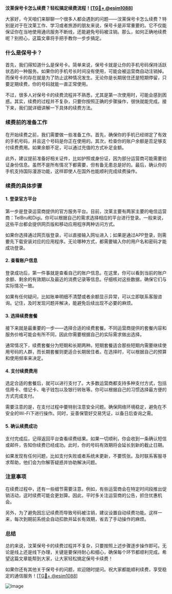 **汶莱保号卡怎么续费？轻松搞定续费流程！[[TG💪+ @esim1088](https://t.me/s/esim1088)]**

大家好，今天咱们来聊聊一个很多人都会遇到的问题——汶莱保号卡怎么续费？特别是对于在汶莱工作、学习或者旅游的朋友来说，保号卡是非常重要的。它不仅能保证你在当地使用通讯服务不断线，还能避免号码被注销。那么，如何正确地续费呢？别担心，这篇文章将手把手教你一步步搞定。

### 什么是保号卡？

首先，我们得知道什么是保号卡。简单来说，保号卡就是让你的手机号码保持活跃状态的一种服务。如果你的手机号长时间没有使用，可能会被运营商自动注销掉。而保号卡的存在就是为了防止这种情况发生。无论你是长期居住还是短期停留，只要定期续费，你的号码就能一直正常使用。

不过，很多人对保号卡的续费流程并不熟悉，尤其是第一次使用时，可能会感到困惑。其实，续费的过程并不复杂，只要你按照正确的步骤操作，很快就能完成。接下来，我们就详细讲解一下具体的续费方法。

### 续费前的准备工作

在开始续费之前，我们需要做一些准备工作。首先，确保你的手机已经绑定了有效的手机号码，并且这个号码是你正在使用的。其次，检查你的账户余额是否足够支付续费费用。如果余额不足，可以通过充值的方式补足金额。

此外，建议提前准备好相关证件，比如护照或身份证，因为部分运营商可能需要验证身份信息。虽然不是所有情况下都需要，但有备无患总是好的。最后，确认你的手机支持国际漫游功能，这样即使人在国外也能顺利完成续费操作。

### 续费的具体步骤

#### 1. 登录官方平台

第一步是登录运营商提供的官方服务平台。目前，汶莱主要有两家主要的电信运营商：TelBru和Digi。你可以根据自己的需求选择相应的平台进行登录。一般来说，这些平台都会提供网页版和移动应用程序两种访问方式。

如果你选择通过网页版登录，可以直接输入网址进入；如果是通过APP登录，则需要先下载安装对应的应用程序。无论哪种方式，都需要输入你的用户名和密码才能成功登录。

#### 2. 查看账户信息

登录成功后，第一件事就是查看自己的账户信息。在这里，你可以看到当前的账户余额、剩余的有效期以及最近的消费记录等信息。仔细核对这些数据，确保它们与实际情况一致。

如果有任何疑问，比如账单明细不清楚或者余额显示异常，可以立即联系客服咨询。记住，及时发现问题并解决，能避免后续出现不必要的麻烦。

#### 3. 选择续费套餐

接下来就是最重要的一步——选择合适的续费套餐。不同运营商提供的套餐内容和服务价格可能会有所不同，因此你需要根据自己的实际需求做出选择。

通常情况下，续费套餐分为短期和长期两种。短期套餐适合那些短期内需要继续使用号码的人群，而长期套餐则更适合长期居住者。在选择时，可以根据自己的预算和使用频率来决定。

#### 4. 支付续费费用

选定合适的套餐后，就可以进行支付了。大多数运营商都支持多种支付方式，包括信用卡、借记卡、电子钱包以及银行转账等。你可以根据自己的习惯选择最方便的方式完成支付。

需要注意的是，在支付过程中要特别注意安全问题。确保网络环境稳定，避免在不安全的Wi-Fi下进行操作。同时，妥善保管好交易凭证，以备日后查询之需。

#### 5. 确认续费成功

支付完成后，记得返回平台查看续费结果。如果一切顺利，你会收到一条确认短信或邮件，告知你续费已经成功。此时，你的号码有效期将会延长到新的截止日期。

如果发现有任何问题，比如支付失败或者系统未更新，不要慌张。及时联系客服寻求帮助，他们会为你解答疑惑并协助解决问题。

### 注意事项

在续费过程中，还有一些细节需要注意。例如，有些运营商会在特定时间段推出促销活动，这时续费可能会更划算。因此，平时多关注运营商的公告，抓住优惠机会。

另外，为了避免因忘记续费而导致号码被注销，建议设置自动续费功能。这样一来，每次到期前系统会自动扣款并延长有效期，省去了手动操作的麻烦。

### 总结

总的来说，汶莱保号卡的续费过程并不复杂，只要按照上述步骤逐步操作即可。无论是线上还是线下办理，关键是要保持耐心和细心，确保每个环节都顺利完成。希望这篇文章能帮到大家，让大家轻松搞定保号卡续费！

如果你还有其他关于保号卡的问题，欢迎随时提问。祝大家都能顺利续费，享受稳定的通信服务！[[TG💪+ @esim1088](https://t.me/s/esim1088)] 

![Image](https://i.postimg.cc/4NQfJmqS/Snipaste-2025-05-13-00-14-12.png)